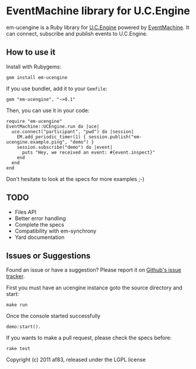 EventMachine library for U.C.Engine
===================================

em-ucengine is a Ruby library for [U.C.Engine](http://ucengine.org/) powered
by [EventMachine](https://github.com/eventmachine/eventmachine). It can
connect, subscribe and publish events to U.C.Engine.


How to use it
-------------

Install with Rubygems:

    gem install em-ucengine

If you use bundler, add it to your `Gemfile`:

    gem "em-ucengine", "~>0.1"

Then, you can use it in your code:

    require "em-ucengine"
    EventMachine::UCEngine.run do |uce|
      uce.connect("participant", "pwd") do |session|
        EM.add_periodic_timer(1) { session.publish("em-ucengine.example.ping", "demo") }
        session.subscribe("demo") do |event|
          puts "Hey, we received an event: #{event.inspect}"
        end
      end
    end

Don't hesitate to look at the specs for more examples ;-)


TODO
----

* Files API
* Better error handling
* Complete the specs
* Compatibility with em-synchrony
* Yard documentation

Issues or Suggestions
---------------------

Found an issue or have a suggestion? Please report it on
[Github's issue tracker](http://github.com/af83/ucengine.em/issues).

First you must have an ucengine instance goto the source directory and start:

    make run

Once the console started successfully

    demo:start().

If you wants to make a pull request, please check the specs before:

    rake test


Copyright (c) 2011 af83, released under the LGPL license
